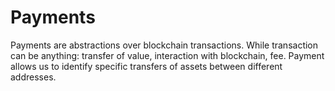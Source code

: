# Payments

Payments are abstractions over blockchain transactions. While transaction can be anything: transfer of value, interaction with blockchain, fee. Payment allows us to identify specific transfers of assets between different addresses.
